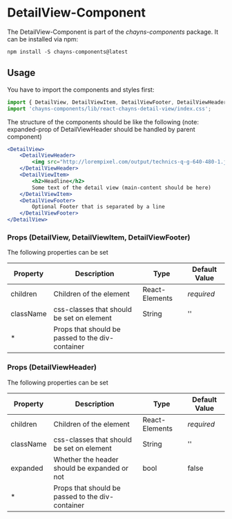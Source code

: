 # DetailView-Component #

The DetailView-Component is part of the *chayns-components* package. It can be installed via npm:

    npm install -S chayns-components@latest

## Usage ##
You have to import the components and styles first:

```jsx
import { DetailView, DetailViewItem, DetailViewFooter, DetailViewHeader } from 'chayns-components';
import 'chayns-components/lib/react-chayns-detail-view/index.css';
```

The structure of the components should be like the following (note: expanded-prop of DetailViewHeader should be handled by parent component)
```jsx
<DetailView>
    <DetailViewHeader>
        <img src="http://lorempixel.com/output/technics-q-g-640-480-1.jpg" />
    </DetailViewHeader>
    <DetailViewItem>
        <h2>Headline</h2>
        Some text of the detail view (main-content should be here)
    </DetailViewItem>
    <DetailViewFooter>
        Optional Footer that is separated by a line
    </DetailViewFooter>
</DetailView>
```

### Props (DetailView, DetailViewItem, DetailViewFooter) ###
The following properties can be set

| Property     | Description                                                            | Type                       | Default Value |
|--------------|------------------------------------------------------------------------|----------------------------|---------------|
| children     | Children of the element                                                | React-Elements             | *required*    |
| className    | css-classes that should be set on element                              | String                     | ''            |
| *            | Props that should be passed to the div-container                       |                            |               |

### Props (DetailViewHeader) ###
The following properties can be set

| Property     | Description                                                            | Type                       | Default Value |
|--------------|------------------------------------------------------------------------|----------------------------|---------------|
| children     | Children of the element                                                | React-Elements             | *required*    |
| className    | css-classes that should be set on element                              | String                     | ''            |
| expanded     | Whether the header should be expanded or not                           | bool                       | false         |
| *            | Props that should be passed to the div-container                       |                            |               |